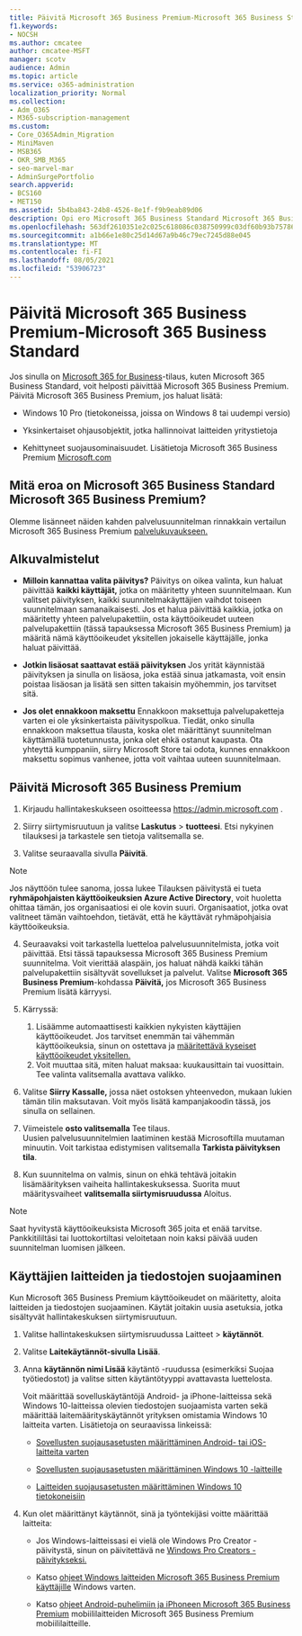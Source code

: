 ```yaml
---
title: Päivitä Microsoft 365 Business Premium-Microsoft 365 Business Standard
f1.keywords:
- NOCSH
ms.author: cmcatee
author: cmcatee-MSFT
manager: scotv
audience: Admin
ms.topic: article
ms.service: o365-administration
localization_priority: Normal
ms.collection:
- Adm_O365
- M365-subscription-management
ms.custom:
- Core_O365Admin_Migration
- MiniMaven
- MSB365
- OKR_SMB_M365
- seo-marvel-mar
- AdminSurgePortfolio
search.appverid:
- BCS160
- MET150
ms.assetid: 5b4ba843-24b8-4526-8e1f-f9b9eab89d06
description: Opi ero Microsoft 365 Business Standard Microsoft 365 Business Premium ja miten voit päivittää Microsoft 365 Business Premium.
ms.openlocfilehash: 563df2610351e2c025c618086c038750999c03df60b93b757865f76fbf86c834
ms.sourcegitcommit: a1b66e1e80c25d14d67a9b46c79ec7245d88e045
ms.translationtype: MT
ms.contentlocale: fi-FI
ms.lasthandoff: 08/05/2021
ms.locfileid: "53906723"
---
```

# <a name="upgrade-to-microsoft-365-business-premium-from-microsoft-365-business-standard"></a>Päivitä Microsoft 365 Business Premium-Microsoft 365 Business Standard

Jos sinulla on [Microsoft 365 for Business](https://products.office.com/compare-all-microsoft-office-products-4-column?activetab=tab:primaryr2)-tilaus, kuten Microsoft 365 Business Standard, voit helposti päivittää Microsoft 365 Business Premium. Päivitä Microsoft 365 Business Premium, jos haluat lisätä:

- Windows 10 Pro (tietokoneissa, joissa on Windows 8 tai uudempi versio)

- Yksinkertaiset ohjausobjektit, jotka hallinnoivat laitteiden yritystietoja

- Kehittyneet suojausominaisuudet.
Lisätietoja Microsoft 365 Business Premium [Microsoft.com](https://www.microsoft.com/microsoft-365/business)

## <a name="whats-the-difference-between-microsoft-365-business-standard-and-microsoft-365-business-premium"></a>Mitä eroa on Microsoft 365 Business Standard Microsoft 365 Business Premium?

Olemme lisänneet näiden kahden palvelusuunnitelman rinnakkain vertailun Microsoft 365 Business Premium [palvelukuvaukseen.](/office365/servicedescriptions/microsoft-365-service-descriptions/microsoft-365-business-service-description) 

## <a name="before-you-begin"></a>Alkuvalmistelut

- **Milloin kannattaa valita päivitys?** Päivitys on oikea valinta, kun haluat päivittää **kaikki käyttäjät,** jotka on määritetty yhteen suunnitelmaan. Kun valitset päivityksen, kaikki suunnitelmakäyttäjien vaihdot toiseen suunnitelmaan samanaikaisesti. Jos et halua päivittää kaikkia, jotka on määritetty yhteen palvelupakettiin, osta käyttöoikeudet uuteen palvelupakettiin [](../admin/manage/assign-licenses-to-users.md) (tässä tapauksessa Microsoft 365 Business Premium) ja määritä nämä käyttöoikeudet yksitellen jokaiselle käyttäjälle, jonka haluat päivittää.

- **Jotkin lisäosat saattavat estää päivityksen** Jos yrität käynnistää päivityksen ja sinulla on lisäosa, joka estää sinua jatkamasta, voit ensin poistaa lisäosan ja lisätä sen sitten takaisin myöhemmin, jos tarvitset sitä.

- **Jos olet ennakkoon maksettu** Ennakkoon maksettuja palvelupaketteja varten ei ole yksinkertaista päivityspolkua. Tiedät, onko sinulla ennakkoon maksettua tilausta, koska olet määrittänyt suunnitelman käyttämällä tuotetunnusta, jonka olet ehkä ostanut kaupasta. Ota yhteyttä kumppaniin, siirry Microsoft Store tai odota, kunnes ennakkoon maksettu sopimus vanhenee, jotta voit vaihtaa uuteen suunnitelmaan.

## <a name="upgrade-to-microsoft-365-business-premium"></a>Päivitä Microsoft 365 Business Premium

1. Kirjaudu hallintakeskukseen osoitteessa <a href="https://go.microsoft.com/fwlink/p/?linkid=837890" target="_blank">https://admin.microsoft.com</a> .

2. Siirry siirtymisruutuun ja valitse **Laskutus** \> **tuotteesi**. Etsi nykyinen tilauksesi ja tarkastele sen tietoja valitsemalla se.

3. Valitse seuraavalla sivulla **Päivitä**.

  > [!NOTE]
  > Jos näyttöön tulee sanoma, jossa lukee Tilauksen päivitystä ei tueta **ryhmäpohjaisten käyttöoikeuksien Azure Active Directory**, voit huoletta ohittaa tämän, jos organisaatiosi ei ole kovin suuri. Organisaatiot, jotka ovat valitneet tämän vaihtoehdon, tietävät, että he käyttävät ryhmäpohjaisia käyttöoikeuksia.

4. Seuraavaksi voit tarkastella luetteloa palvelusuunnitelmista, jotka voit päivittää. Etsi tässä tapauksessa Microsoft 365 Business Premium suunnitelma. Voit vierittää alaspäin, jos haluat nähdä kaikki tähän palvelupakettiin sisältyvät sovellukset ja palvelut. Valitse **Microsoft 365 Business Premium**-kohdassa **Päivitä,** jos Microsoft 365 Business Premium lisätä kärryysi.

5. Kärryssä:

    1. Lisäämme automaattisesti kaikkien nykyisten käyttäjien käyttöoikeudet. Jos tarvitset enemmän tai vähemmän käyttöoikeuksia, sinun on ostettava ja [määritettävä kyseiset käyttöoikeudet yksitellen.](../admin/manage/assign-licenses-to-users.md)  
    2. Voit muuttaa sitä, miten haluat maksaa: kuukausittain tai vuosittain. Tee valinta valitsemalla avattava valikko.

6. Valitse **Siirry Kassalle,** jossa näet ostoksen yhteenvedon, mukaan lukien tämän tilin maksutavan. Voit myös lisätä kampanjakoodin tässä, jos sinulla on sellainen.

7. Viimeistele **osto valitsemalla** Tee tilaus.\
Uusien palvelusuunnitelmien laatiminen kestää Microsoftilla muutaman minuutin. Voit tarkistaa edistymisen valitsemalla **Tarkista päivityksen tila**.

8. Kun suunnitelma on valmis, sinun on ehkä tehtävä joitakin lisämäärityksen vaiheita hallintakeskuksessa. Suorita muut määritysvaiheet **valitsemalla siirtymisruudussa** Aloitus.

> [!NOTE]
> Saat hyvitystä käyttöoikeuksista Microsoft 365 joita et enää tarvitse. Pankkitililtäsi tai luottokortiltasi veloitetaan noin kaksi päivää uuden suunnitelman luomisen jälkeen.
  
## <a name="protect-user-devices-and-files"></a>Käyttäjien laitteiden ja tiedostojen suojaaminen

Kun Microsoft 365 Business Premium käyttöoikeudet on määritetty, aloita laitteiden ja tiedostojen suojaaminen. Käytät joitakin uusia asetuksia, jotka sisältyvät hallintakeskuksen siirtymisruutuun.
  
1. Valitse hallintakeskuksen siirtymisruudussa Laitteet  \> **käytännöt**.

2. Valitse **Laitekäytännöt-sivulla** **Lisää**.

3. Anna **käytännön nimi Lisää** käytäntö -ruudussa (esimerkiksi Suojaa työtiedostot) ja valitse sitten käytäntötyyppi avattavasta luettelosta. 

    Voit määrittää sovelluskäytäntöjä Android- ja iPhone-laitteissa sekä Windows 10-laitteissa olevien tiedostojen suojaamista varten sekä määrittää laitemäärityskäytännöt yrityksen omistamia Windows 10 laitteita varten. Lisätietoja on seuraavissa linkeissä:

    - [Sovellusten suojausasetusten määrittäminen Android- tai iOS-laitteita varten](app-protection-settings-for-android-and-ios.md)

    - [Sovellusten suojausasetusten määrittäminen Windows 10 -laitteille](protection-settings-for-windows-10-devices.md)

    - [Laitteiden suojausasetusten määrittäminen Windows 10 tietokoneisiin](protection-settings-for-windows-10-pcs.md)

4. Kun olet määrittänyt käytännöt, sinä ja työntekijäsi voitte määrittää laitteita:

    - Jos Windows-laitteissasi ei vielä ole Windows Pro Creator -päivitystä, sinun on päivitettävä ne [Windows Pro Creators -päivitykseksi.](upgrade-to-windows-pro-creators-update.md)

    - Katso [ohjeet Windows laitteiden Microsoft 365 Business Premium käyttäjille](set-up-windows-devices.md) Windows varten.

    - Katso [ohjeet Android-puhelimiin ja iPhoneen Microsoft 365 Business Premium](set-up-mobile-devices.md) mobiililaitteiden Microsoft 365 Business Premium mobiililaitteille.
